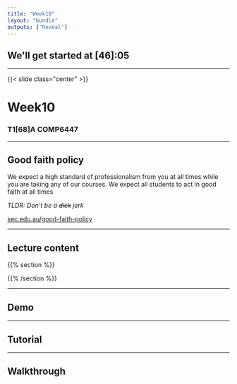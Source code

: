 ```yaml
---
title: "Week10"
layout: "bundle"
outputs: ["Reveal"]
---
```


## We'll get started at [46]:05

---

{{< slide class="center" >}}
# Week10
### T1[68]A COMP6447 

---

## Good faith policy

We expect a high standard of professionalism from you at all times while you are taking any of our courses. We expect all students to act in good faith at all times

*TLDR: Don't be a ~~dick~~ jerk*

[sec.edu.au/good-faith-policy](https://sec.edu.au/good-faith-policy)

---

## Lecture content
{{% section %}}

{{% /section %}}

---

## Demo

---

## Tutorial

---

## Walkthrough